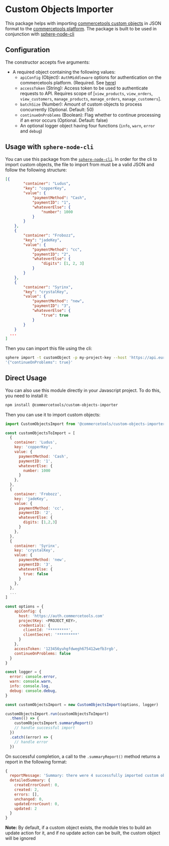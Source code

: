 # Custom Objects Importer

This package helps with importing [commercetools custom objects](https://docs.commercetools.com/http-api-projects-custom-objects.html) in JSON format to the [commercetools platform](https://docs.commercetools.com/).
The package is built to be used in conjunction with [sphere-node-cli](https://github.com/sphereio/sphere-node-cli)

## Configuration

The constructor accepts five arguments:

- A required object containing the following values:
  - `apiConfig` (Object): `AuthMiddleware` options for authentication on the commercetools platform. (Required. See [here](https://commercetools.github.io/nodejs/sdk/api/sdkMiddlewareAuth.html#named-arguments-options))
  - `accessToken` (String): Access token to be used to authenticate requests to API. Requires scope of [`view_products`, `view_orders`, `view_customers`, `manage_products`, `manage_orders`, `manage_customers`].
  - `batchSize` (Number): Amount of custom objects to process concurrently (Optional. Default: 50)
  - `continueOnProblems` (Boolean): Flag whether to continue processing if an error occurs (Optional. Default: false)
  - An optional logger object having four functions (`info`, `warn`, `error` and `debug`)

## Usage with `sphere-node-cli`

You can use this package from the [`sphere-node-cli`](https://github.com/sphereio/sphere-node-cli). In order for the cli to import custom objects, the file to import from must be a valid JSON and follow the following structure:

```json
[{
		"container": "Ludus",
		"key": "copperKey",
		"value": {
			"paymentMethod": "Cash",
			"paymentID": "1",
			"whateverElse": {
				"number": 1000
			}
		}
	},
	{
		"container": "Frobozz",
		"key": "jadeKey",
		"value": {
			"paymentMethod": "cc",
			"paymentID": "2",
			"whateverElse": {
				"digits": [1, 2, 3]
			}
		}
	},
	{
		"container": "Syrinx",
		"key": "crystalKey",
		"value": {
			"paymentMethod": "new",
			"paymentID": "3",
			"whateverElse": {
				"true": true
			}
		}
	}
  ...
]
```

Then you can import this file using the cli:

```bash
sphere import -t customObject -p my-project-key --host 'https://api.europe-west1.gcp.commercetools.com' --authHost 'https://https://docs.commercetools.com/http-api-authorization#http-api---authorization' -f /path/to/file.json -c
'{"continueOnProblems": true}'
```

## Direct Usage

You can also use this module directly in your Javascript project. To do this, you need to install it:

```bash
npm install @commercetools/custom-objects-importer
```

Then you can use it to import custom objects:

```js
import CustomObjectsImport from '@commercetools/custom-objects-importer'

const customObjectsToImport = [
  {
    container: 'Ludus',
    key: 'copperKey',
    value: {
      paymentMethod: 'Cash',
      paymentID: '1',
      whateverElse: {
        number: 1000
      }
    },
  },
  {
    container: 'Frobozz',
    key: 'jadeKey',
    value: {
      paymentMethod: 'cc',
      paymentID: '2',
      whateverElse: {
        digits: [1,2,3]
      }
    },
  },
  {
    container: 'Syrinx',
    key: 'crystalKey',
    value: {
      paymentMethod: 'new',
      paymentID: '3',
      whateverElse: {
        true: false
      }
    },
  },
  ...
]

const options = {
    apiConfig: {
      host: 'https://auth.commercetools.com'
      projectKey: <PROJECT_KEY>,
      credentials: {
        clientId: '*********',
        clientSecret: '*********'
      }
    },
    accessToken: '123456yuhgfdwegh675412wefb3rgb',
    continueOnProblems: false
  }
}

const logger = {
  error: console.error,
  warn: console.warn,
  info: console.log,
  debug: console.debug,
}

const customObjectsImport = new CustomObjectsImport(options, logger)

customObjectsImport.run(customObjectsToImport)
  .then(() => {
    customObjectsImport.summaryReport()
    // handle successful import
  })
  .catch((error) => {
    // handle error
  })
```

On successful completion, a call to the `.summaryReport()` method returns a report in the following format:

```js
{
  reportMessage: 'Summary: there were 4 successfully imported custom objects. 2 were newly created, 2 were updated and 0 were unchanged.)',
  detailedSummary: {
    createErrorCount: 0,
    created: 2,
    errors: [],
    unchanged: 0,
    updateErrorCount: 0,
    updated: 2
  }
}
```

**Note:** By default, if a custom object exists, the module tries to build an update action for it, and if no update action can be built, the custom object will be ignored
